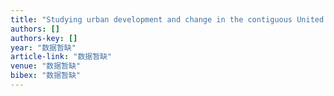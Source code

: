 ```yaml
---
title: "Studying urban development and change in the contiguous United States using two scaled measures derived from nighttime lights data and population census"
authors: []
authors-key: []
year: "数据暂缺"
article-link: "数据暂缺"
venue: "数据暂缺"
bibex: "数据暂缺"
---
```

